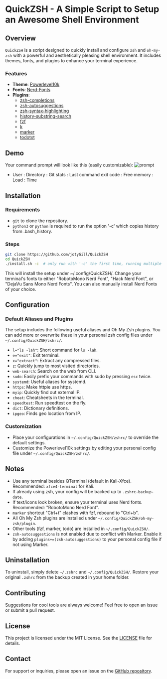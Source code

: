 # QuickZSH - A Simple Script to Setup an Awesome Shell Environment

## Overview
`QuickZSH` is a script designed to quickly install and configure `zsh` and `oh-my-zsh` with a powerful and aesthetically pleasing shell environment. It includes themes, fonts, and plugins to enhance your terminal experience.

### Features
- **Theme**: [Powerlevel10k](https://github.com/romkatv/powerlevel10k)
- **Fonts**: [Nerd-Fonts](https://github.com/ryanoasis/nerd-fonts)
- **Plugins**:
  - [zsh-completions](https://github.com/zsh-users/zsh-completions)
  - [zsh-autosuggestions](https://github.com/zsh-users/zsh-autosuggestions)
  - [zsh-syntax-highlighting](https://github.com/zsh-users/zsh-syntax-highlighting)
  - [history-substring-search](https://github.com/zsh-users/zsh-history-substring-search)
  - [fzf](https://github.com/junegunn/fzf)
  - [k](https://github.com/supercrabtree/k)
  - [marker](https://github.com/pindexis/marker)
  - [todotxt](https://github.com/todotxt/todo.txt-cli)

## Demo
Your command prompt will look like this (easily customizable):
![prompt](https://user-images.githubusercontent.com/8462091/43674765-8bb13a76-9817-11e8-8b7b-16b8b1998408.png)
- User : Directory : Git stats : Last command exit code : Free memory : Load : Time


## Installation
### Requirements
- `git` to clone the repository.
- `python3` or `python` is required to run the option '-c' which copies history from .bash_history.

### Steps
```bash
git clone https://github.com/jotyGill/QuickZSH
cd QuickZSH
./install.sh -c  # only run with '-c' the first time, running multiple times will duplicate history entries
```

This will install the setup under ~/.config/QuickZSH/. Change your terminal's fonts to either "RobotoMono Nerd Font", "Hack Nerd Font", or "DejaVu Sans Mono Nerd Fonts". You can also manually install Nerd Fonts of your choice.


## Configuration
### Default Aliases and Plugins
The setup includes the following useful aliases and Oh My Zsh plugins. You can add more or overwrite these in your personal zsh config files under `~/.config/QuickZSH/zshrc/`.

- `l="ls -lah"`: Short command for `ls -lah`.
- `e="exit"`: Exit terminal.
- `x="extract"`: Extract any compressed files.
- `z`: Quickly jump to most visited directories.
- `web-search`: Search on the web from CLI.
- `sudo`: Easily prefix your commands with sudo by pressing `esc` twice.
- `systemd`: Useful aliases for systemd.
- `https`: Make httpie use https.
- `myip`: Quickly find out external IP.
- `cheat`: Cheatsheets in the terminal.
- `speedtest`: Run speedtest on the fly.
- `dict`: Dictionary definitions.
- `ipgeo`: Finds geo location from IP.

### Customization
- Place your configurations in `~/.config/QuickZSH/zshrc/` to override the default settings.
- Customize the Powerlevel10k settings by editing your personal config file under `~/.config/QuickZSH/zshrc/`.

## Notes
- Use any terminal besides QTerminal (default in Kali-Xfce). Recommended: `xfce4-terminal` for Kali.
- If already using zsh, your config will be backed up to `.zshrc-backup-date`.
- If text/icons look broken, ensure your terminal uses Nerd fonts. Recommended: "RobotoMono Nerd Font".
- `marker` shortcut "Ctrl+t" clashes with fzf, rebound to "Ctrl+b".
- All Oh My Zsh plugins are installed under `~/.config/QuickZSH/oh-my-zsh/plugin`.
- Other tools (fzf, marker, todo) are installed in `~/.config/QuickZSH/`.
- `zsh-autosuggestions` is not enabled due to conflict with Marker. Enable it by adding `plugins+=(zsh-autosuggestions)` to your personal config file if not using Marker.


## Uninstallation
To uninstall, simply delete `~/.zshrc` and `~/.config/QuickZSH/`. Restore your original `.zshrc` from the backup created in your home folder.

## Contributing
Suggestions for cool tools are always welcome! Feel free to open an issue or submit a pull request.

## License
This project is licensed under the MIT License. See the [LICENSE](LICENSE) file for details.

## Contact
For support or inquiries, please open an issue on the [GitHub repository](https://github.com/dioni-dev/QuickZSH).
